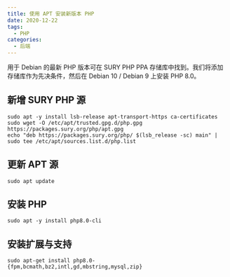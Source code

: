 ```yaml
---
title: 使用 APT 安装新版本 PHP
date: 2020-12-22
tags:
  - PHP
categories:
  - 后端
---
```


用于 Debian 的最新 PHP 版本可在 SURY PHP PPA 存储库中找到。我们将添加存储库作为先决条件，然后在 Debian 10 / Debian 9 上安装 PHP 8.0。

## 新增 SURY PHP 源

```shell
sudo apt -y install lsb-release apt-transport-https ca-certificates
sudo wget -O /etc/apt/trusted.gpg.d/php.gpg https://packages.sury.org/php/apt.gpg
echo "deb https://packages.sury.org/php/ $(lsb_release -sc) main" | sudo tee /etc/apt/sources.list.d/php.list
```

## 更新 APT 源

```shell
sudo apt update
```

## 安装 PHP

```shell
sudo apt -y install php8.0-cli
```

## 安装扩展与支持

```shell
sudo apt-get install php8.0-{fpm,bcmath,bz2,intl,gd,mbstring,mysql,zip}
```
